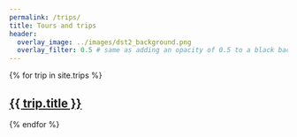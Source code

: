 ```yaml
---
permalink: /trips/
title: Tours and trips
header:
  overlay_image: ../images/dst2_background.png
  overlay_filter: 0.5 # same as adding an opacity of 0.5 to a black background
---
```


{% for trip in site.trips %}
  <div class="trip">
    <h2><a href="{{ trip.url }}">{{ trip.title }}</a></h2>
  </div>
{% endfor %}
